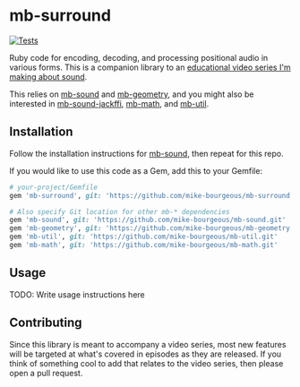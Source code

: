 # mb-surround

[![Tests](https://github.com/mike-bourgeous/mb-surround/actions/workflows/test.yml/badge.svg)](https://github.com/mike-bourgeous/mb-surround/actions/workflows/test.yml)

Ruby code for encoding, decoding, and processing positional audio in various
forms.  This is a companion library to an [educational video series I'm making
about sound][0].

This relies on [mb-sound][1] and [mb-geometry][2], and you might also be
interested in [mb-sound-jackffi][3], [mb-math][4], and [mb-util][5].

## Installation

Follow the installation instructions for [mb-sound][1], then repeat for this
repo.

If you would like to use this code as a Gem, add this to your Gemfile:

```ruby
# your-project/Gemfile
gem 'mb-surround', git: 'https://github.com/mike-bourgeous/mb-surround.git'

# Also specify Git location for other mb-* dependencies
gem 'mb-sound', git: 'https://github.com/mike-bourgeous/mb-sound.git'
gem 'mb-geometry', git: 'https://github.com/mike-bourgeous/mb-geometry.git'
gem 'mb-util', git: 'https://github.com/mike-bourgeous/mb-util.git'
gem 'mb-math', git: 'https://github.com/mike-bourgeous/mb-math.git'
```

## Usage

TODO: Write usage instructions here

## Contributing

Since this library is meant to accompany a video series, most new features will
be targeted at what's covered in episodes as they are released.  If you think
of something cool to add that relates to the video series, then please open a
pull request.


[0]: https://www.youtube.com/playlist?list=PLpRqC8LaADXnwve3e8gI239eDNRO3Nhya
[1]: https://github.com/mike-bourgeous/mb-sound
[2]: https://github.com/mike-bourgeous/mb-geometry
[3]: https://github.com/mike-bourgeous/mb-sound-jackffi
[4]: https://github.com/mike-bourgeous/mb-math
[5]: https://github.com/mike-bourgeous/mb-util
